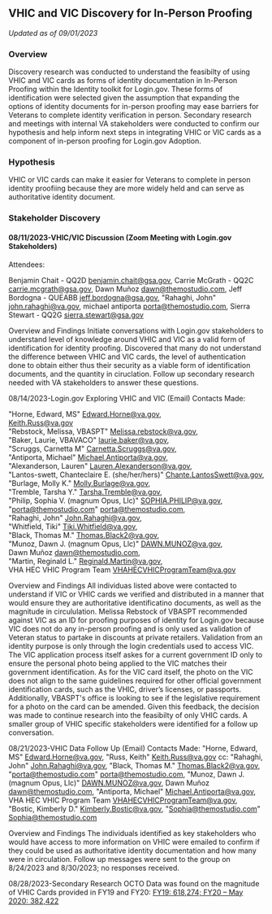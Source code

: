 ## VHIC and VIC Discovery for In-Person Proofing

*Updated as of 09/01/2023*

### Overview
Discovery research was conducted to understand the feasibilty of using VHIC and VIC cards as forms of identity documentation in In-Person Proofing within the Identity toolkit for Login.gov. These forms of identification were selected given the assumption that expanding the options of identity documents for in-person proofing may ease barriers for Veterans to complete identity verification in person. Secondary research and meetings with internal VA stakeholders were conducted to confirm our hypothesis and help inform next steps in integrating VHIC or VIC cards as a component of in-person proofing for Login.gov Adoption. 

### Hypothesis  

VHIC or VIC cards can make it easier for Veterans to complete in person identity proofiing because they are more widely held and can serve as authoritative identity document. 

### Stakeholder Discovery

#### 08/11/2023-VHIC/VIC Discussion (Zoom Meeting with Login.gov Stakeholders)
Attendees:  

Benjamin Chait - QQ2D <benjamin.chait@gsa.gov>,
Carrie McGrath - QQ2C <carrie.mcgrath@gsa.gov>,
Dawn Muñoz <dawn@themostudio.com>,
Jeff Bordogna - QUEABB <jeff.bordogna@gsa.gov>,
"Rahaghi, John" <john.rahaghi@va.gov>,
michael antiporta <porta@themostudio.com>,
Sierra Stewart - QQ2G <sierra.stewart@gsa.gov>

Overview and Findings
Initiate conversations with Login.gov stakeholders to understand level of knowledge around VHIC and VIC as a valid form of identification for identity proofing. Discovered that many do not understand the difference between VHIC and VIC cards, the level of authentication done to obtain either thus their security as a viable form of identification documents, and the quantity in ciruclation. Follow up secondary research needed with VA stakeholders to answer these questions.

08/14/2023-Login.gov Exploring VHIC and VIC (Email)
Contacts Made:  

"Horne, Edward, MS" <Edward.Horne@va.gov>,  
Keith.Russ@va.gov  
"Rebstock, Melissa, VBASPT" <Melissa.rebstock@va.gov>,  
"Baker, Laurie, VBAVACO" <laurie.baker@va.gov>,  
"Scruggs, Carnetta M" <Carnetta.Scruggs@va.gov>,  
"Antiporta, Michael" <Michael.Antiporta@va.gov>,  
"Alexanderson, Lauren" <Lauren.Alexanderson@va.gov>,  
"Lantos-swett, Chanteclaire E. (she/her/hers)" <Chante.LantosSwett@va.gov>,  
"Burlage, Molly K." <Molly.Burlage@va.gov>,  
"Tremble, Tarsha Y." <Tarsha.Tremble@va.gov>,  
"Philip, Sophia V. (magnum Opus, Llc)" <SOPHIA.PHILIP@va.gov>,  
"porta@themostudio.com" <porta@themostudio.com>,  
"Rahaghi, John" <John.Rahaghi@va.gov>,  
"Whitfield, Tiki" <Tiki.Whitfield@va.gov>,  
"Black, Thomas M." <Thomas.Black2@va.gov>,  
"Munoz, Dawn J. (magnum Opus, Llc)" <DAWN.MUNOZ@va.gov>,  
Dawn Muñoz <dawn@themostudio.com>,  
"Martin, Reginald L." <Reginald.Martin@va.gov>,  
VHA HEC VHIC Program Team <VHAHECVHICProgramTeam@va.gov>  

Overview and Findings
All individuas listed above were contacted to understand if VIC or VHIC cards we verified and distributed in a manner that would ensure they are authoritative identificatino documents, as well as the magnitude in circululation. Melissa Rebstock of VBASPT recommended against VIC as an ID for proofing purposes of identity for Login.gov because VIC does not do any in-person proofing and is only used as validation of Veteran status to partake in discounts at private retailers. Validation from an identity purpose is only through the login credentials used to access VIC. The VIC application process itself askes for a current government ID only to ensure the personal photo being applied to the VIC matches their government identification. As for the VIC card itself, the photo on the VIC does not align to the same guidelines required for other official government identification cards, such as the VHIC, driver’s licenses, or passports. Additionally, VBASPT's office is looking to see if the legislative requirement for a photo on the card can be amended. Given this feedback, the decision was made to continue research into the feasibilty of only VHIC cards. A smaller group of VHIC specific stakeholders were identified for a follow up conversation. 

08/21/2023-VHIC Data Follow Up (Email)
Contacts Made:
"Horne, Edward, MS" <Edward.Horne@va.gov>,
"Russ, Keith" <Keith.Russ@va.gov>
cc:	"Rahaghi, John" <John.Rahaghi@va.gov>,
"Black, Thomas M." <Thomas.Black2@va.gov>,
"porta@themostudio.com" <porta@themostudio.com>,
"Munoz, Dawn J. (magnum Opus, Llc)" <DAWN.MUNOZ@va.gov>,
Dawn Muñoz <dawn@themostudio.com>,
"Antiporta, Michael" <Michael.Antiporta@va.gov>,
VHA HEC VHIC Program Team <VHAHECVHICProgramTeam@va.gov>,
"Bostic, Kimberly D." <Kimberly.Bostic@va.gov>,
"Sophia@themostudio.com" <Sophia@themostudio.com>

Overview and Findings
The individuals identified as key stakeholders who would have access to more information on VHIC were emailed to confirm if they could be used as authoritative identity documentation and how many were in circulation. Follow up messages were sent to the group on 8/24/2023 and 8/30/2023; no responses received. 

08/28/2023-Secondary Research 
OCTO Data was found on the magnitude of VHIC Cards provided in FY19 and FY20:
[FY19: 618,274; FY20 – May 2020: 382,422](https://github.com/department-of-veterans-affairs/digital-experience-products/issues/2)
